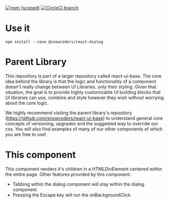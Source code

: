 [![npm (scoped)](https://img.shields.io/npm/v/@snowcoders/react-dialog.svg)](https://www.npmjs.com/package/@snowcoders/react-dialog) 
[![CircleCI branch](https://img.shields.io/circleci/project/github/snowcoders/react-dialog.svg)](https://circleci.com/gh/snowcoders/react-dialog)

# Use it
`npm install --save @snowcoders/react-dialog` 

# Parent Library
This repository is part of a larger repository called react-ui-base. The core idea behind the library is that the logic and functionality of a component doesn't really change between UI Libraries, only their styling. Given that situation, the goal is to provide highly customizable UI building blocks that UI libraries can use, combine and style however they wish without worrying about the core logic.

We highly recommend visiting the parent library's repository (https://github.com/snowcoders/react-ui-base) to understand general core concepts of versioning, upgrades and the suggested way to override our css. You will also find examples of many of our other components of which you are free to use! 

# This component
This component renders it's children in a HTMLDivElement centered within the entire page. Other features provided by this component:
 - Tabbing within the dialog component will stay within the dialog component
 - Pressing the Escape key will run the onBackgroundClick
